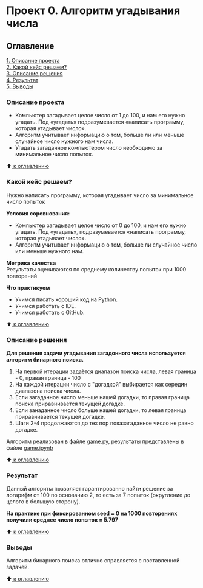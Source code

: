 # Проект 0. Алгоритм угадывания числа

## Оглавление  
[1. Описание проекта](README.md#описание-проекта)  
[2. Какой кейс решаем?](README.md#какой-кейс-решаем)    
[3. Описание решения](README.md#описание-решения)  
[4. Результат](README.md#результат)    
[5. Выводы](README.md#Выводы) 

### Описание проекта
* Компьютер загадывает целое число от 1 до 100, и нам его нужно угадать. Под «угадать» подразумевается «написать программу, которая угадывает число».
* Алгоритм учитывает информацию о том, больше ли или меньше случайное число нужного нам числа.
* Угадать загаданное компьютером число необходимо за минимальное число попыток.

:arrow_up:[ к оглавлению](README.md#оглавление)

### Какой кейс решаем?
Нужно написать программу, которая угадывает число за минимальное число попыток

**Условия соревнования:**  
- Компьютер загадывает целое число от 0 до 100, и нам его нужно угадать. Под «угадать», подразумевается «написать программу, которая угадывает число».
- Алгоритм учитывает информацию о том, больше ли случайное число или меньше нужного нам.

**Метрика качества**     
Результаты оцениваются по среднему количеству попыток при 1000 повторений

**Что практикуем**     
* Учимся писать хороший код на Python.
* Учимся работать с IDE.
* Учимся работать с GitHub.

:arrow_up:[ к оглавлению](README.md#оглавление)

### Описание решения

**Для решения задачи угадывания загадонного числа используется алгоритм бинарного поиска.**
1) На первой итерации задаётся диапазон поиска числа, левая граница - 0, правая граница - 100
2) На каждой итерации число с "догадкой" выбирается как середин диапазона поиска числа.
3) Если загаданное число меньше нашей догадки, то правая граница поиска приравнивается текущей догадке.
4) Если занаданное число больше нашей догадки, то левая граница приравнивается текущей догадке.
5) Шаги 2-4 продолжаются до тех пор показагаданное число не равно догадке.

Алгоритм реализован в файле [game.py](https://github.com/beleberder/Skillfactory/blob/main/project_0/game.py), результаты представлены в файле [game.ipynb](https://github.com/beleberder/Skillfactory/blob/main/project_0/game.ipynb)

:arrow_up:[ к оглавлению](README.md#оглавление)

### Результат

Данный алгоритм позволяет гарантированно найти решение за логарифм от 100 по основанию 2, то есть за 7 попыток (округление до целого в большую сторону).

**На практике при фиксированном seed = 0 на 1000 повторениях получили среднее число попыток = 5.797**

:arrow_up:[ к оглавлению](README.md#оглавление)

### Выводы

Алгоритм бинарного поиска отлично справляется с поставленной задачей.

:arrow_up:[ к оглавлению](README.md#оглавление)
